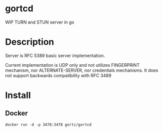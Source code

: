 # gortcd
WIP TURN and STUN server in go

# Description
Server is RFC 5389 basic server implementation.

Current implementation is UDP only and not utilizes FINGERPRINT mechanism,
nor ALTERNATE-SERVER, nor credentials mechanisms. It does not support
backwards compatibility with RFC 3489

# Install
## Docker
```
docker run -d -p 3478:3478 gortc/gortcd
```